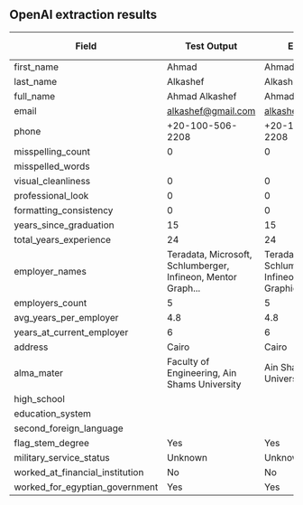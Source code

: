 ## OpenAI extraction results

| Field | Test Output | Expected | Infer Time | Result |
| --- | --- | --- | --- | --- |
| first_name | Ahmad | Ahmad | 53.33 | PASS |
| last_name | Alkashef | Alkashef | 53.33 | PASS |
| full_name | Ahmad Alkashef | Ahmad Alkashef | 53.33 | PASS |
| email | alkashef@gmail.com | alkashef@gmail.com | 53.33 | PASS |
| phone | +20-100-506-2208 | +20-100-506-2208 | 53.33 | PASS |
| misspelling_count | 0 | 0 | 53.33 | PASS |
| misspelled_words |  |  | 53.33 | PASS |
| visual_cleanliness | 0 | 0 | 53.33 | PASS |
| professional_look | 0 | 0 | 53.33 | PASS |
| formatting_consistency | 0 | 0 | 53.33 | PASS |
| years_since_graduation | 15 | 15 | 53.33 | PASS |
| total_years_experience | 24 | 24 | 53.33 | PASS |
| employer_names | Teradata, Microsoft, Schlumberger, Infineon, Mentor Graph... | Teradata, Microsoft, Schlumberger, Infineon, Mentor Graphics | 53.33 | FAIL (mismatch) |
| employers_count | 5 | 5 | 53.33 | PASS |
| avg_years_per_employer | 4.8 | 4.8 | 53.33 | PASS |
| years_at_current_employer | 6 | 6 | 53.33 | PASS |
| address | Cairo | Cairo | 53.33 | PASS |
| alma_mater | Faculty of Engineering, Ain Shams University | Ain Shams University | 53.33 | FAIL (mismatch) |
| high_school |  |  | 53.33 | PASS |
| education_system |  |  | 53.33 | PASS |
| second_foreign_language |  |  | 53.33 | PASS |
| flag_stem_degree | Yes | Yes | 53.33 | PASS |
| military_service_status | Unknown | Unknown | 53.33 | PASS |
| worked_at_financial_institution | No | No | 53.33 | PASS |
| worked_for_egyptian_government | Yes | Yes | 53.33 | PASS |
